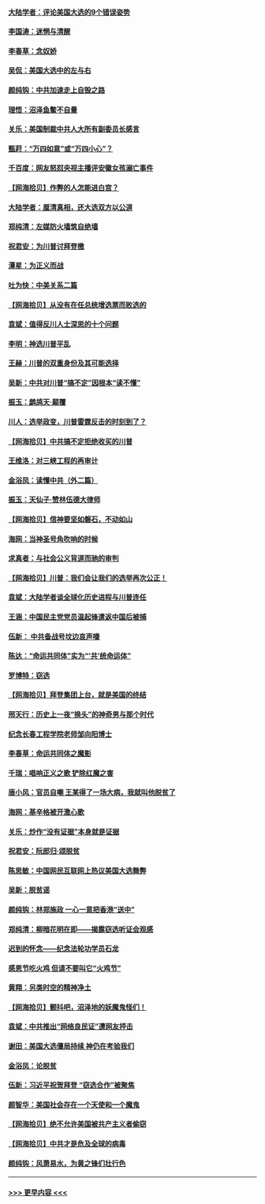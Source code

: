 #### [大陆学者：评论美国大选的9个错误姿势](../pages/nsc993/n12609586.md?t=12101602) 
#### [李国涛：迷惘与清醒](../pages/nsc993/n12607532.md?t=12101602) 
#### [李春草：念奴娇](../pages/nsc993/n12607083.md?t=12101602) 
#### [吴侃：美国大选中的左与右](../pages/nsc993/n12607054.md?t=12101602) 
#### [颜纯钩：中共加速走上自毁之路](../pages/nsc993/n12606473.md?t=12101602) 
#### [理悟：沼泽鱼鳖不自量](../pages/nsc993/n12606454.md?t=12101602) 
#### [关乐：美国制裁中共人大所有副委员长感言](../pages/nsc993/n12606442.md?t=12101602) 
#### [甄莳：“万四如意”或“万四小心”？](../pages/nsc993/n12606091.md?t=12101602) 
#### [千百度：网友怒怼央视主播评安徽女孩溺亡事件](../pages/nsc993/n12605370.md?t=12101602) 
#### [【网海拾贝】作弊的人怎能进白宫？](../pages/nsc993/n12603546.md?t=12101602) 
#### [大陆学者：厘清真相，还大选双方以公道](../pages/nsc993/n12603475.md?t=12101602) 
#### [郑纯清：左媒防火墙筑自绝墙](../pages/nsc993/n12602226.md?t=12101602) 
#### [祝君安：为川普讨拜登檄](../pages/nsc993/n12602199.md?t=12101602) 
#### [潭星：为正义而战](../pages/nsc993/n12600926.md?t=12101602) 
#### [吐为快：中美关系二篇](../pages/nsc993/n12600908.md?t=12101602) 
#### [【网海拾贝】从没有在任总统增选票而败选的](../pages/nsc993/n12600435.md?t=12101602) 
#### [袁斌：值得反川人士深思的十个问题](../pages/nsc993/n12600332.md?t=12101602) 
#### [李明：神选川普平乱](../pages/nsc993/n12599751.md?t=12101602) 
#### [王赫：川普的双重身份及其可能选择](../pages/nsc993/n12599723.md?t=12101602) 
#### [吴新：中共对川普“搞不定”因根本“读不懂”](../pages/nsc993/n12599502.md?t=12101602) 
#### [振玉：鹧鸪天‧颠覆](../pages/nsc993/n12599494.md?t=12101602) 
#### [川人：选举政变，川普雷霆反击的时刻到了？](../pages/nsc993/n12599291.md?t=12101602) 
#### [【网海拾贝】中共搞不定拒绝收买的川普](../pages/nsc993/n12598955.md?t=12101602) 
#### [王维洛：对三峡工程的再审计](../pages/nsc993/n12598436.md?t=12101602) 
#### [金浴凤：读懂中共（外二篇）](../pages/nsc993/n12597943.md?t=12101602) 
#### [振玉：天仙子‧赞林伍德大律师](../pages/nsc993/n12597929.md?t=12101602) 
#### [【网海拾贝】信神要坚如磐石，不动如山](../pages/nsc993/n12597901.md?t=12101602) 
#### [海网：当神圣号角吹响的时候](../pages/nsc993/n12595891.md?t=12101602) 
#### [求真者：与社会公义背道而驰的审判](../pages/nsc993/n12595868.md?t=12101602) 
#### [【网海拾贝】川普：我们会让我们的选举再次公正！](../pages/nsc993/n12594930.md?t=12101602) 
#### [袁斌：大陆学者谈全球化历史进程与川普连任](../pages/nsc993/n12594690.md?t=12101602) 
#### [王涵：中国民主党党员温起锋遣返中国后被捕](../pages/nsc993/n12594540.md?t=12101602) 
#### [伍新： 中共备战号坟边哀声嚎](../pages/nsc993/n12593086.md?t=12101602) 
#### [陈达：“命运共同体”实为“‘共’统命运体”](../pages/nsc993/n12590865.md?t=12101602) 
#### [罗博特：窃选](../pages/nsc993/n12590619.md?t=12101602) 
#### [【网海拾贝】拜登集团上台，就是美国的终结](../pages/nsc993/n12589725.md?t=12101602) 
#### [邢天行：历史上一夜“换头”的神奇男与那个时代](../pages/nsc993/n12589424.md?t=12101602) 
#### [纪念长春工程学院老师邹向阳博士](../pages/nsc993/n12585390.md?t=12101602) 
#### [李春草：命运共同体之魔影](../pages/nsc993/n12585026.md?t=12101602) 
#### [千瑞：唱响正义之歌 铲除红魔之害](../pages/nsc993/n12585002.md?t=12101602) 
#### [唐小风：官员自嘲 王某得了一场大病，我就叫他脱贫了](../pages/nsc993/n12584981.md?t=12101602) 
#### [海网：基辛格被开激心歌](../pages/nsc993/n12584946.md?t=12101602) 
#### [关乐：炒作“没有证据”本身就是证据](../pages/nsc993/n12583146.md?t=12101602) 
#### [祝君安：阮郎归‧颂脱贫](../pages/nsc993/n12583119.md?t=12101602) 
#### [陈思敏：中国网民互联网上热议美国大选舞弊](../pages/nsc993/n12582845.md?t=12101602) 
#### [吴新：脱贫谣](../pages/nsc993/n12580839.md?t=12101602) 
#### [颜纯钩：林郑施政 一心一意把香港“送中”](../pages/nsc993/n12580805.md?t=12101602) 
#### [郑纯清：柳暗花明在即——揭露窃选听证会观感](../pages/nsc993/n12580795.md?t=12101602) 
#### [迟到的怀念——纪念法轮功学员石龙](../pages/nsc993/n12580245.md?t=12101602) 
#### [感恩节吃火鸡  但请不要叫它“火鸡节”](../pages/nsc993/n12580252.md?t=12101602) 
#### [黄翔：另类时空的精神净土](../pages/nsc993/n12578638.md?t=12101602) 
#### [【网海拾贝】颤抖吧，沼泽地的妖魔鬼怪们！](../pages/nsc993/n12578552.md?t=12101602) 
#### [袁斌：中共推出“网络良民证”遭网友抨击](../pages/nsc993/n12578511.md?t=12101602) 
#### [谢田：美国大选僵局持续 神仍在考验我们](../pages/nsc993/n12577432.md?t=12101602) 
#### [金浴凤：论脱贫](../pages/nsc993/n12576386.md?t=12101602) 
#### [伍新：习近平祝贺拜登 “窃选合作”被聚焦](../pages/nsc993/n12576358.md?t=12101602) 
#### [颜智华：美国社会存在一个天使和一个魔鬼](../pages/nsc993/n12574299.md?t=12101602) 
#### [【网海拾贝】绝不允许美国被共产主义者偷窃](../pages/nsc993/n12573396.md?t=12101602) 
#### [【网海拾贝】中共才是危及全球的病毒](../pages/nsc993/n12571204.md?t=12101602) 
#### [颜纯钩：风萧易水，为黄之锋们壮行色](../pages/nsc993/n12571487.md?t=12101602) 

----
#### [ >>> 更早内容 <<< ](../indexes/nsc993-earlier.md)
